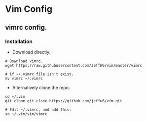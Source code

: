 # Vim Config

## vimrc config.

### Installation

- Download directly.
```
# Download vimrc.
wget https://raw.githubusercontent.com/JeffW6/vim/master/vimrc

# if ~/.vimrc file isn't exist.
mv vimrc ~/.vimrc
```

- Alternatively clone the repo.
```
cd ~/.vim
git clone git clone https://github.com/jeffw6/vim.git

# Edit ~/.vimrc, and add this:
so ~/.vim/vim/vimrc
```
